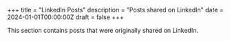 +++
title = "LinkedIn Posts"
description = "Posts shared on LinkedIn"
date = 2024-01-01T00:00:00Z
draft = false
+++

This section contains posts that were originally shared on LinkedIn.
